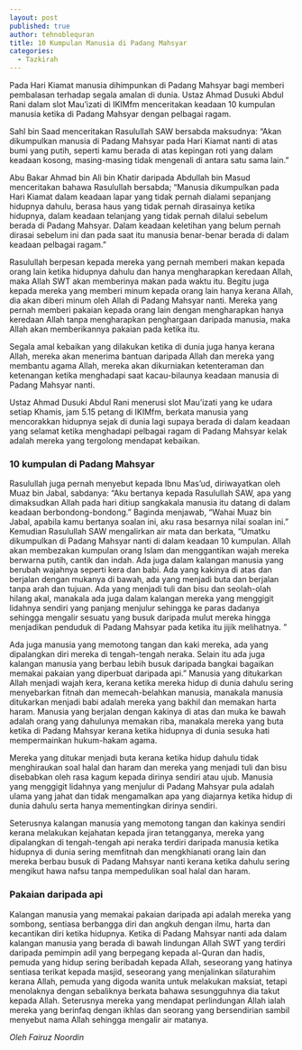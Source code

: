 ```yaml
---
layout: post
published: true
author: tehnoblequran
title: 10 Kumpulan Manusia di Padang Mahsyar
categories:
  - Tazkirah
---
```

Pada Hari Kiamat manusia dihimpunkan di Padang Mahsyar bagi memberi pembalasan terhadap segala amalan di dunia. Ustaz Ahmad Dusuki Abdul Rani dalam slot Mau’izati di IKIMfm menceritakan keadaan 10 kumpulan manusia ketika di Padang Mahsyar dengan pelbagai ragam.

Sahl bin Saad menceritakan Rasulullah SAW bersabda maksudnya: “Akan dikumpulkan manusia di Padang Mahsyar pada Hari Kiamat nanti di atas bumi yang putih, seperti kamu berada di atas kepingan roti yang dalam keadaan kosong, masing-masing tidak mengenali di antara satu sama lain.”

Abu Bakar Ahmad bin Ali bin Khatir daripada Abdullah bin Masud menceritakan bahawa Rasulullah bersabda; “Manusia dikumpulkan pada Hari Kiamat dalam keadaan lapar yang tidak pernah dialami sepanjang hidupnya dahulu, berasa haus yang tidak pernah dirasainya ketika hidupnya, dalam keadaan telanjang yang tidak pernah dilalui sebelum berada di Padang Mahsyar. Dalam keadaan keletihan yang belum pernah dirasai sebelum ini dan pada saat itu manusia benar-benar berada di dalam keadaan pelbagai ragam.”

Rasulullah berpesan kepada mereka yang pernah memberi makan kepada orang lain ketika hidupnya dahulu dan hanya mengharapkan keredaan Allah, maka Allah SWT akan memberinya makan pada waktu itu. Begitu juga kepada mereka yang memberi minum kepada orang lain hanya kerana Allah, dia akan diberi minum oleh Allah di Padang Mahsyar nanti. Mereka yang pernah memberi pakaian kepada orang lain dengan mengharapkan hanya keredaan Allah tanpa mengharapkan penghargaan daripada manusia, maka Allah akan memberikannya pakaian pada ketika itu.

Segala amal kebaikan yang dilakukan ketika di dunia juga hanya kerana Allah, mereka akan menerima bantuan daripada Allah dan mereka yang membantu agama Allah, mereka akan dikurniakan ketenteraman dan ketenangan ketika menghadapi saat kacau-bilaunya keadaan manusia di Padang Mahsyar nanti.

Ustaz Ahmad Dusuki Abdul Rani menerusi slot Mau’izati yang ke udara setiap Khamis, jam 5.15 petang di IKIMfm, berkata manusia yang mencorakkan hidupnya sejak di dunia lagi supaya berada di dalam keadaan yang selamat ketika menghadapi pelbagai ragam di Padang Mahsyar kelak adalah mereka yang tergolong mendapat kebaikan.

### 10 kumpulan di Padang Mahsyar
Rasulullah juga pernah menyebut kepada Ibnu Mas’ud, diriwayatkan oleh Muaz bin Jabal, sabdanya: “Aku bertanya kepada Rasulullah SAW, apa yang dimaksudkan Allah pada hari ditiup sangkakala manusia itu datang di dalam keadaan berbondong-bondong.” Baginda menjawab, “Wahai Muaz bin Jabal, apabila kamu bertanya soalan ini, aku rasa besarnya nilai soalan ini.” Kemudian Rasulullah SAW mengalirkan air mata dan berkata, “Umatku dikumpulkan di Padang Mahsyar nanti di dalam keadaan 10 kumpulan. Allah akan membezakan kumpulan orang Islam dan menggantikan wajah mereka berwarna putih, cantik dan indah. Ada juga dalam kalangan manusia yang berubah wajahnya seperti kera dan babi. Ada yang kakinya di atas dan berjalan dengan mukanya di bawah, ada yang menjadi buta dan berjalan tanpa arah dan tujuan. Ada yang menjadi tuli dan bisu dan seolah-olah hilang akal, manakala ada juga dalam kalangan mereka yang menggigit lidahnya sendiri yang panjang menjulur sehingga ke paras dadanya sehingga mengalir sesuatu yang busuk daripada mulut mereka hingga menjadikan penduduk di Padang Mahsyar pada ketika itu jijik melihatnya. ”

Ada juga manusia yang memotong tangan dan kaki mereka, ada yang dipalangkan diri mereka di tengah-tengah neraka. Selain itu ada juga kalangan manusia yang berbau lebih busuk daripada bangkai bagaikan memakai pakaian yang diperbuat daripada api.” Manusia yang ditukarkan Allah menjadi wajah kera, kerana ketika mereka hidup di dunia dahulu sering menyebarkan fitnah dan memecah-belahkan manusia, manakala manusia ditukarkan menjadi babi adalah mereka yang bakhil dan memakan harta haram. Manusia yang berjalan dengan kakinya di atas dan muka ke bawah adalah orang yang dahulunya memakan riba, manakala mereka yang buta ketika di Padang Mahsyar kerana ketika hidupnya di dunia sesuka hati mempermainkan hukum-hakam agama.

Mereka yang ditukar menjadi buta kerana ketika hidup dahulu tidak menghiraukan soal halal dan haram dan mereka yang menjadi tuli dan bisu disebabkan oleh rasa kagum kepada dirinya sendiri atau ujub. Manusia yang menggigit lidahnya yang menjulur di Padang Mahsyar pula adalah ulama yang jahat dan tidak mengamalkan apa yang diajarnya ketika hidup di dunia dahulu serta hanya mementingkan dirinya sendiri.

Seterusnya kalangan manusia yang memotong tangan dan kakinya sendiri kerana melakukan kejahatan kepada jiran tetangganya, mereka yang dipalangkan di tengah-tengah api neraka terdiri daripada manusia ketika hidupnya di dunia sering memfitnah dan mengkhianati orang lain dan mereka berbau busuk di Padang Mahsyar nanti kerana ketika dahulu sering mengikut hawa nafsu tanpa mempedulikan soal halal dan haram.

### Pakaian daripada api

Kalangan manusia yang memakai pakaian daripada api adalah mereka yang sombong, sentiasa berbangga diri dan angkuh dengan ilmu, harta dan kecantikan diri ketika hidupnya. Ketika di Padang Mahsyar nanti ada dalam kalangan manusia yang berada di bawah lindungan Allah SWT yang terdiri daripada pemimpin adil yang berpegang kepada al-Quran dan hadis, pemuda yang hidup sering beribadah kepada Allah, seseorang yang hatinya sentiasa terikat kepada masjid, seseorang yang menjalinkan silaturahim kerana Allah, pemuda yang digoda wanita untuk melakukan maksiat, tetapi menolaknya dengan sebaliknya berkata bahawa sesungguhnya dia takut kepada Allah. Seterusnya mereka yang mendapat perlindungan Allah ialah mereka yang berinfaq dengan ikhlas dan seorang yang bersendirian sambil menyebut nama Allah sehingga mengalir air matanya.

_Oleh Fairuz Noordin_